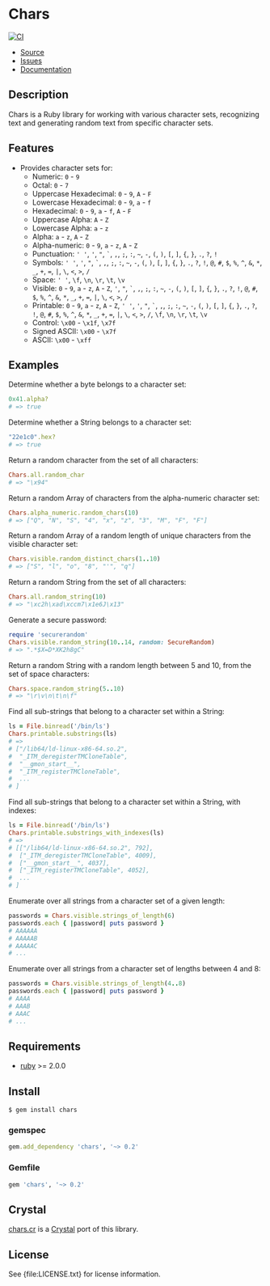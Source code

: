 # Chars

[![CI](https://github.com/postmodern/chars.rb/actions/workflows/ruby.yml/badge.svg)](https://github.com/postmodern/chars.rb/actions/workflows/ruby.yml)

* [Source](https://github.com/postmodern/chars.rb#readme)
* [Issues](https://github.com/postmodern/chars.rb/issues)
* [Documentation](https://rubydoc.info/gems/chars)

## Description

Chars is a Ruby library for working with various character sets,
recognizing text and generating random text from specific character sets.

## Features

* Provides character sets for:
  * Numeric: `0` - `9`
  * Octal: `0` - `7`
  * Uppercase Hexadecimal: `0` - `9`, `A` - `F`
  * Lowercase Hexadecimal: `0` - `9`, `a` - `f`
  * Hexadecimal: `0` - `9`, `a` - `f`, `A` - `F`
  * Uppercase Alpha: `A` - `Z`
  * Lowercase Alpha: `a` - `z`
  * Alpha: `a` - `z`, `A` - `Z`
  * Alpha-numeric: `0` - `9`, `a` - `z`, `A` - `Z`
  * Punctuation: `' '`, `'`, `"`, `` ` ``, `,`, `;`, `:`, `~`, `-`, `(`, `)`, `[`, `]`, `{`, `}`, `.`, `?`, `!`
  * Symbols: `' '`, `'`, `"`, `` ` ``, `,`, `;`, `:`, `~`, `-`, `(`, `)`, `[`, `]`, `{`, `}`, `.`, `?`, `!`, `@`, `#`, `$`, `%`, `^`, `&`, `*`, `_`, `+`, `=`, `|`, `\`, `<`, `>`, `/`
  * Space: `' '`, `\f`, `\n`, `\r`, `\t`, `\v`
  * Visible: `0` - `9`, `a` - `z`, `A` - `Z`, `'`, `"`, `` ` ``, `,`, `;`, `:`, `~`, `-`, `(`, `)`, `[`, `]`, `{`, `}`, `.`, `?`, `!`, `@`, `#`, `$`, `%`, `^`, `&`, `*`, `_`, `+`, `=`, `|`, `\`, `<`, `>`, `/`
  * Printable: `0` - `9`, `a` - `z`, `A` - `Z`, `' '`, `'`, `"`, `` ` ``, `,`, `;`, `:`, `~`, `-`, `(`, `)`, `[`, `]`, `{`, `}`, `.`, `?`, `!`, `@`, `#`, `$`, `%`, `^`, `&`, <code>*</code>, <code>_</code>, `+`, `=`, `|`, `\`, `<`, `>`, `/`, `\f`, `\n`, `\r`, `\t`, `\v`
  * Control: `\x00` - `\x1f`, `\x7f`
  * Signed ASCII: `\x00` - `\x7f`
  * ASCII: `\x00` - `\xff`

## Examples

Determine whether a byte belongs to a character set:

```ruby
0x41.alpha?
# => true
```

Determine whether a String belongs to a character set:

```ruby
"22e1c0".hex?
# => true
```

Return a random character from the set of all characters:

```ruby
Chars.all.random_char
# => "\x94"
```

Return a random Array of characters from the alpha-numeric character set:

```ruby
Chars.alpha_numeric.random_chars(10)
# => ["Q", "N", "S", "4", "x", "z", "3", "M", "F", "F"]
```

Return a random Array of a random length of unique characters from the
visible character set:

```ruby
Chars.visible.random_distinct_chars(1..10)
# => ["S", "l", "o", "8", "'", "q"]
```

Return a random String from the set of all characters:

```ruby
Chars.all.random_string(10)
# => "\xc2h\xad\xccm7\x1e6J\x13"
```

Generate a secure password:

```ruby
require 'securerandom'
Chars.visible.random_string(10..14, random: SecureRandom)
# => ".*$X=D*XK2h8gC"
```

Return a random String with a random length between 5 and 10, from the
set of space characters:

```ruby
Chars.space.random_string(5..10)
# => "\r\v\n\t\n\f"
```

Find all sub-strings that belong to a character set within a String:

```ruby
ls = File.binread('/bin/ls')
Chars.printable.substrings(ls)
# => 
# ["/lib64/ld-linux-x86-64.so.2",
#  "_ITM_deregisterTMCloneTable",
#  "__gmon_start__",
#  "_ITM_registerTMCloneTable",
#  ...
# ]
```

Find all sub-strings that belong to a character set within a String, with
indexes:

```ruby
ls = File.binread('/bin/ls')
Chars.printable.substrings_with_indexes(ls)
# =>
# [["/lib64/ld-linux-x86-64.so.2", 792],
#  ["_ITM_deregisterTMCloneTable", 4009],
#  ["__gmon_start__", 4037],
#  ["_ITM_registerTMCloneTable", 4052],
#  ...
# ]
```

Enumerate over all strings from a character set of a given length:

```ruby
passwords = Chars.visible.strings_of_length(6)
passwords.each { |password| puts password }
# AAAAAA
# AAAAAB
# AAAAAC
# ...
```

Enumerate over all strings from a character set of lengths between 4 and 8:

```ruby
passwords = Chars.visible.strings_of_length(4..8)
passwords.each { |password| puts password }
# AAAA
# AAAB
# AAAC
# ...
```

## Requirements

* [ruby](https://www.ruby-lang.org/) >= 2.0.0

## Install

    $ gem install chars

### gemspec

```ruby
gem.add_dependency 'chars', '~> 0.2'
```

### Gemfile

```ruby
gem 'chars', '~> 0.2'
```

## Crystal

[chars.cr] is a [Crystal] port of this library.

[chars.cr]: https://github.com/postmodern/chars.cr
[Crystal]: https://crystal-lang.org/

## License

See {file:LICENSE.txt} for license information.


